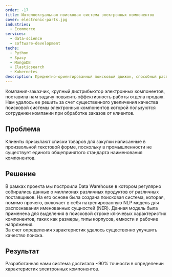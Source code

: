 ```yaml
---
order: -17
title: Интеллектуальная поисковая система электронных компонентов
cover: electronic-parts.jpg
industries:
  - Ecommerce
services:
  - data-science
  - software-development
techs:
  - Python
  - Spacy
  - MongoDB
  - Elasticsearch
  - Kubernetes 
description: Предметно-ориентированный поисковый движок, способный распознавать характеристики электронных компонентов в поисковых запросах клиентов.
---
```

Компания-заказчик, крупный дистрибьютор электронных компонентов, поставила нам задачу повысить эффективность работы отдела продаж.
Нам удалось ее решить за счет существенного увеличения качества поисковой системы электронных компонентов
которой пользуются сотрудники компании при обработке заказов от клиентов.

## Проблема

Клиенты присылают списки товаров для закупки написанные в произвольной текстовой форме, поскольку в промышленности не существует
единого общепринятого стандарта наименования компонентов.

## Решение
В рамках проекта мы построили Data Warehouse в котором регулярно собирались данные о миллионах различных продуктов
от различных поставщиков. На его основе была создана поисковая система, которая, помимо прочего, включает в себя
натренированную NLP модель для распознавания именованных сущностей (NER). 
Данная модель была применена для выделения в поисковой строке ключевых характеристик компонентов, таких как размеры, типы корпусов, емкости и рабочие напряжения.  
За счет определения характеристик удалось существенно улучшить качество поиска.

## Результат
Разработанная нами система достигала ~90% точности в определении характеристик электронных компонентов.
